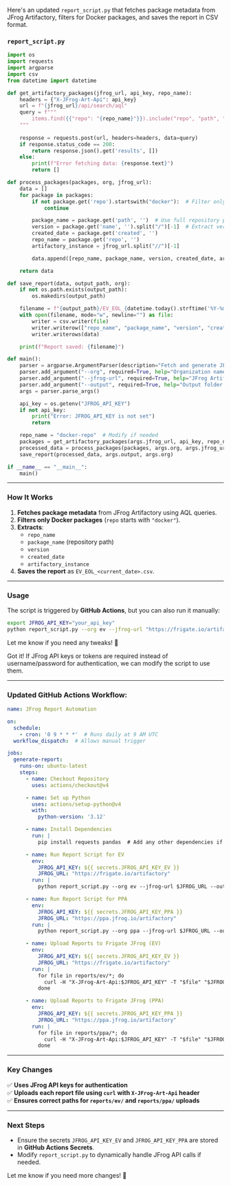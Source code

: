 Here's an updated `report_script.py` that fetches package metadata from JFrog Artifactory, filters for Docker packages, and saves the report in CSV format.  

### **`report_script.py`**
```python
import os
import requests
import argparse
import csv
from datetime import datetime

def get_artifactory_packages(jfrog_url, api_key, repo_name):
    headers = {"X-JFrog-Art-Api": api_key}
    url = f"{jfrog_url}/api/search/aql"
    query = f"""
        items.find({{"repo": "{repo_name}"}}).include("repo", "path", "name", "created", "size", "property")
    """
    
    response = requests.post(url, headers=headers, data=query)
    if response.status_code == 200:
        return response.json().get('results', [])
    else:
        print(f"Error fetching data: {response.text}")
        return []

def process_packages(packages, org, jfrog_url):
    data = []
    for package in packages:
        if not package.get('repo').startswith("docker"):  # Filter only Docker packages
            continue

        package_name = package.get('path', '')  # Use full repository path
        version = package.get('name', '').split("/")[-1]  # Extract version
        created_date = package.get('created', '')
        repo_name = package.get('repo', '')
        artifactory_instance = jfrog_url.split("//")[-1]

        data.append([repo_name, package_name, version, created_date, artifactory_instance])

    return data

def save_report(data, output_path, org):
    if not os.path.exists(output_path):
        os.makedirs(output_path)

    filename = f"{output_path}/EV_EOL_{datetime.today().strftime('%Y-%m-%d')}.csv"
    with open(filename, mode="w", newline="") as file:
        writer = csv.writer(file)
        writer.writerow(["repo_name", "package_name", "version", "created_date", "artifactory_instance"])
        writer.writerows(data)

    print(f"Report saved: {filename}")

def main():
    parser = argparse.ArgumentParser(description="Fetch and generate JFrog Artifactory package reports")
    parser.add_argument("--org", required=True, help="Organization name (ev or ppa)")
    parser.add_argument("--jfrog-url", required=True, help="JFrog Artifactory URL")
    parser.add_argument("--output", required=True, help="Output folder for reports")
    args = parser.parse_args()

    api_key = os.getenv("JFROG_API_KEY")
    if not api_key:
        print("Error: JFROG_API_KEY is not set")
        return

    repo_name = "docker-repo"  # Modify if needed
    packages = get_artifactory_packages(args.jfrog_url, api_key, repo_name)
    processed_data = process_packages(packages, args.org, args.jfrog_url)
    save_report(processed_data, args.output, args.org)

if __name__ == "__main__":
    main()
```

---

### **How It Works**
1. **Fetches package metadata** from JFrog Artifactory using AQL queries.
2. **Filters only Docker packages** (`repo` starts with `"docker"`).
3. **Extracts**:
   - `repo_name`
   - `package_name` (repository path)
   - `version`
   - `created_date`
   - `artifactory_instance`
4. **Saves the report** as `EV_EOL_<current_date>.csv`.

---

### **Usage**
The script is triggered by **GitHub Actions**, but you can also run it manually:
```sh
export JFROG_API_KEY="your_api_key"
python report_script.py --org ev --jfrog-url "https://frigate.io/artifactory" --output reports/ev
```

Let me know if you need any tweaks! 🚀


Got it! If JFrog API keys or tokens are required instead of username/password for authentication, we can modify the script to use them.

---

### **Updated GitHub Actions Workflow:**
```yaml
name: JFrog Report Automation

on:
  schedule:
    - cron: '0 9 * * *'  # Runs daily at 9 AM UTC
  workflow_dispatch:  # Allows manual trigger

jobs:
  generate-report:
    runs-on: ubuntu-latest
    steps:
      - name: Checkout Repository
        uses: actions/checkout@v4

      - name: Set up Python
        uses: actions/setup-python@v4
        with:
          python-version: '3.12'

      - name: Install Dependencies
        run: |
          pip install requests pandas  # Add any other dependencies if needed

      - name: Run Report Script for EV
        env:
          JFROG_API_KEY: ${{ secrets.JFROG_API_KEY_EV }}
          JFROG_URL: "https://frigate.io/artifactory"
        run: |
          python report_script.py --org ev --jfrog-url $JFROG_URL --output reports/ev

      - name: Run Report Script for PPA
        env:
          JFROG_API_KEY: ${{ secrets.JFROG_API_KEY_PPA }}
          JFROG_URL: "https://ppa.jfrog.io/artifactory"
        run: |
          python report_script.py --org ppa --jfrog-url $JFROG_URL --output reports/ppa

      - name: Upload Reports to Frigate JFrog (EV)
        env:
          JFROG_API_KEY: ${{ secrets.JFROG_API_KEY_EV }}
          JFROG_URL: "https://frigate.io/artifactory"
        run: |
          for file in reports/ev/*; do
            curl -H "X-JFrog-Art-Api:$JFROG_API_KEY" -T "$file" "$JFROG_URL/reports/ev/$(basename $file)"
          done

      - name: Upload Reports to Frigate JFrog (PPA)
        env:
          JFROG_API_KEY: ${{ secrets.JFROG_API_KEY_PPA }}
          JFROG_URL: "https://ppa.jfrog.io/artifactory"
        run: |
          for file in reports/ppa/*; do
            curl -H "X-JFrog-Art-Api:$JFROG_API_KEY" -T "$file" "$JFROG_URL/reports/ppa/$(basename $file)"
          done
```

---

### **Key Changes**
✅ **Uses JFrog API keys for authentication**  
✅ **Uploads each report file using `curl` with `X-JFrog-Art-Api` header**  
✅ **Ensures correct paths for `reports/ev/` and `reports/ppa/` uploads**  

---

### **Next Steps**
- Ensure the secrets `JFROG_API_KEY_EV` and `JFROG_API_KEY_PPA` are stored in **GitHub Actions Secrets**.
- Modify `report_script.py` to dynamically handle JFrog API calls if needed.

Let me know if you need more changes! 🚀
